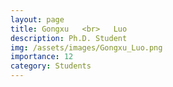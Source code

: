 ```yaml
---
layout: page
title: Gongxu   <br>   Luo
description: Ph.D. Student
img: /assets/images/Gongxu_Luo.png
importance: 12
category: Students
---
```

